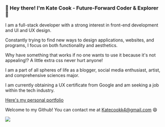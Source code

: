 ### 👋 Hey there! I'm Kate Cook - Future-Forward Coder & Explorer 🚀

I am a full-stack developer with a strong interest in front-end development and UI and UX design.

Constantly trying to find new ways to design applications, websites, and programs, I focus on both functionality and aesthetics.

Why have something that works if no one wants to use it because it's not appealing!? A little extra css never hurt anyone! 

I am a part of all spheres of life as a blogger, social media enthusiast, artist, and comprehensive sciences major.

I am currently obtaining a UX certificate from Google and am seeking a job within the tech industry.

[Here's my personal portfolio](http://cookportfolio.infinityfreeapp.com "personal portfolio")

Welcome to my Github! You can contact me at Katecookk4@gmail.com 😄



![](http://url/to/img.png)




<!--
**kcook10/kcook10** is a ✨ _special_ ✨ repository because its `README.md` (this file) appears on your GitHub profile.

Here are some ideas to get you started:

- 🔭 I’m currently working on ...
- 🌱 I’m currently learning ...
- 👯 I’m looking to collaborate on ...
- 🤔 I’m looking for help with ...
- 💬 Ask me about ...
- 📫 How to reach me: ...
- 😄 Pronouns: ...
- ⚡ Fun fact: ...
-->
